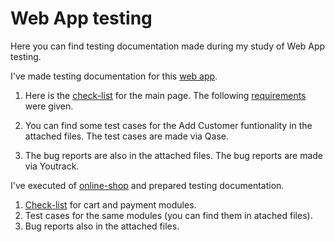 # Web App testing
Here you can find testing documentation made during my study of Web App testing. 

I've made testing documentation for this [web app](https://demo.guru99.com/telecom/index.html).

1. Here is the [check-list](https://docs.google.com/spreadsheets/d/1S1t7zxw7MJd_TFvwMrdYNumSct2IN_6UspmAyU3ZmTw/edit?usp=sharing) for the main page. The following [requirements](https://docs.google.com/spreadsheets/d/17pDHGwkAFIrDY8UlfVdkKrw2lv6KFSYgS0cryyty1Fk/edit#gid=0) were given. 

2. You can find some test cases for the Add Customer funtionality in the attached files. The test cases are made via Qase.

3. The bug reports are also in the attached files. The bug reports are made via Youtrack.


I've executed of [online-shop](http://demowebshop.tricentis.com/) and prepared testing documentation.

1. [Check-list](https://docs.google.com/spreadsheets/d/1S1t7zxw7MJd_TFvwMrdYNumSct2IN_6UspmAyU3ZmTw/edit?usp=sharing) for cart and payment modules.
2. Test cases for the same modules (you can find them in atached files).
3. Bug reports also in the attached files. 
